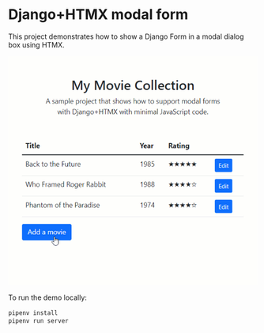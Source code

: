 # Django+HTMX modal form

This project demonstrates how to show a Django Form in a modal dialog box using HTMX.

![A video of the site](django-htmx-modal-form-10-fps.gif)

To run the demo locally:

```
pipenv install
pipenv run server
```